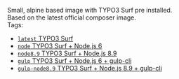 Small, alpine based image with TYPO3 Surf pre installed.  
Based on the latest official composer image.  
Tags:  
*  [`latest` TYPO3 Surf](https://github.com/t3easy/docker-surf/blob/master/Dockerfile)
*  [`node` TYPO3 Surf + Node.js 6](https://github.com/t3easy/docker-surf/blob/master/Dockerfile.Node)
*  [`node8.9` TYPO3 Surf + Node.js 8.9](https://github.com/t3easy/docker-surf/blob/master/Dockerfile.Node8.9)
*  [`gulp` TYPO3 Surf + Node.js 6 + gulp-cli](https://github.com/t3easy/docker-surf/blob/master/Dockerfile.Gulp)
*  [`gulp-node8.9` TYPO3 Surf + Node.js 8.9 + gulp-cli](https://github.com/t3easy/docker-surf/blob/master/Dockerfile.Gulp-Node8.9)
